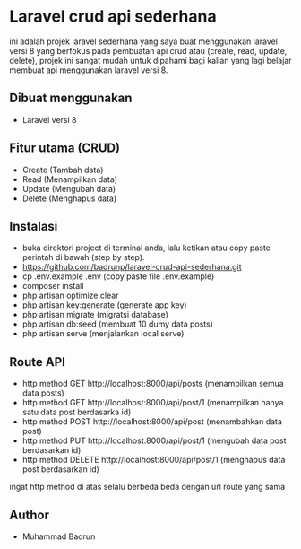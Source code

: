 # Laravel crud api sederhana

ini adalah projek laravel sederhana yang saya buat menggunakan laravel versi 8 yang berfokus pada pembuatan api crud atau (create, read, update, delete), projek ini sangat mudah untuk dipahami bagi kalian yang lagi belajar membuat api menggunakan laravel versi 8.

## Dibuat menggunakan
- Laravel versi 8

## Fitur utama (CRUD)
- Create (Tambah data)
- Read (Menampilkan data)
- Update (Mengubah data)
- Delete (Menghapus data)

## Instalasi 
- buka direktori project di terminal anda, lalu ketikan atau copy paste perintah di bawah (step by step).
- https://github.com/badrunp/laravel-crud-api-sederhana.git
- cp .env.example .env (copy paste file .env.example)
- composer install
- php artisan optimize:clear 
- php artisan key:generate (generate app key)
- php artisan migrate (migratsi database)
- php artisan db:seed (membuat 10 dumy data posts)
- php artisan serve (menjalankan local serve)

## Route API
- http method GET http://localhost:8000/api/posts (menampilkan semua data posts)
- http method GET http://localhost:8000/api/post/1 (menampilkan hanya satu data post berdasarka id)
- http method POST http://localhost:8000/api/post (menambahkan data post)
- http method PUT http://localhost:8000/api/post/1 (mengubah data post berdasarkan id)
- http method DELETE http://localhost:8000/api/post/1 (menghapus data post berdasarkan id)

ingat http method di atas selalu berbeda beda dengan url route yang sama

## Author 
- Muhammad Badrun




